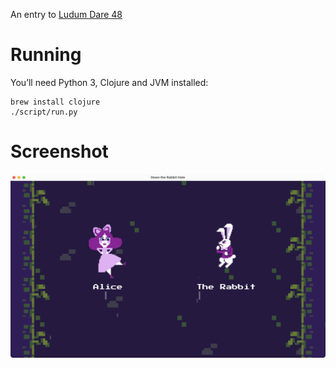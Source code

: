 An entry to [Ludum Dare 48](https://ldjam.com/events/ludum-dare/48)

# Running

You’ll need Python 3, Clojure and JVM installed:

```
brew install clojure
./script/run.py
```

# Screenshot

![screenshot](screenshot.png)